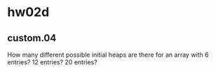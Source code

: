 # hw02d

## custom.04
How many different possible initial heaps are there for an array with 6 entries? 12 entries? 20 entries?
